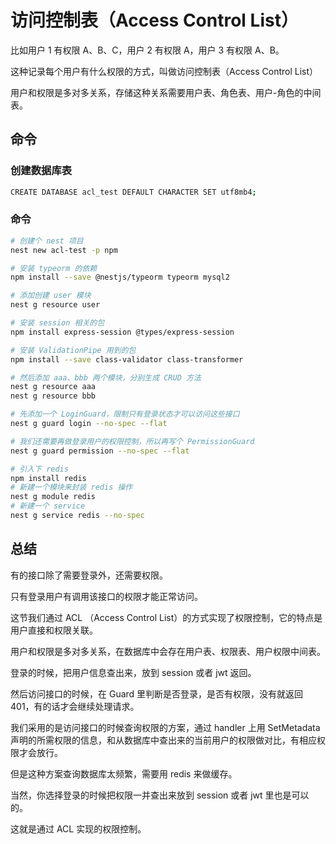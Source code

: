 # 访问控制表（Access Control List）

比如用户 1 有权限 A、B、C，用户 2 有权限 A，用户 3 有权限 A、B。

这种记录每个用户有什么权限的方式，叫做访问控制表（Access Control List）

用户和权限是多对多关系，存储这种关系需要用户表、角色表、用户-角色的中间表。




## 命令
### 创建数据库表
```bash
CREATE DATABASE acl_test DEFAULT CHARACTER SET utf8mb4;
```


### 命令
```bash
# 创建个 nest 项目
nest new acl-test -p npm

# 安装 typeorm 的依赖
npm install --save @nestjs/typeorm typeorm mysql2

# 添加创建 user 模块
nest g resource user

# 安装 session 相关的包
npm install express-session @types/express-session

# 安装 ValidationPipe 用到的包
npm install --save class-validator class-transformer

# 然后添加 aaa、bbb 两个模块，分别生成 CRUD 方法
nest g resource aaa 
nest g resource bbb 

# 先添加一个 LoginGuard，限制只有登录状态才可以访问这些接口
nest g guard login --no-spec --flat

# 我们还需要再做登录用户的权限控制，所以再写个 PermissionGuard
nest g guard permission --no-spec --flat

# 引入下 redis
npm install redis 
# 新建一个模块来封装 redis 操作
nest g module redis
# 新建一个 service
nest g service redis --no-spec
```





## 总结
有的接口除了需要登录外，还需要权限。

只有登录用户有调用该接口的权限才能正常访问。

这节我们通过 ACL （Access Control List）的方式实现了权限控制，它的特点是用户直接和权限关联。

用户和权限是多对多关系，在数据库中会存在用户表、权限表、用户权限中间表。

登录的时候，把用户信息查出来，放到 session 或者 jwt 返回。

然后访问接口的时候，在 Guard 里判断是否登录，是否有权限，没有就返回 401，有的话才会继续处理请求。

我们采用的是访问接口的时候查询权限的方案，通过 handler 上用 SetMetadata 声明的所需权限的信息，和从数据库中查出来的当前用户的权限做对比，有相应权限才会放行。

但是这种方案查询数据库太频繁，需要用 redis 来做缓存。

当然，你选择登录的时候把权限一并查出来放到 session 或者 jwt 里也是可以的。

这就是通过 ACL 实现的权限控制。
